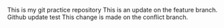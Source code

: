 This is my git practice repository
This is an update on the feature branch.
Github update test
This change is made on the conflict branch.
